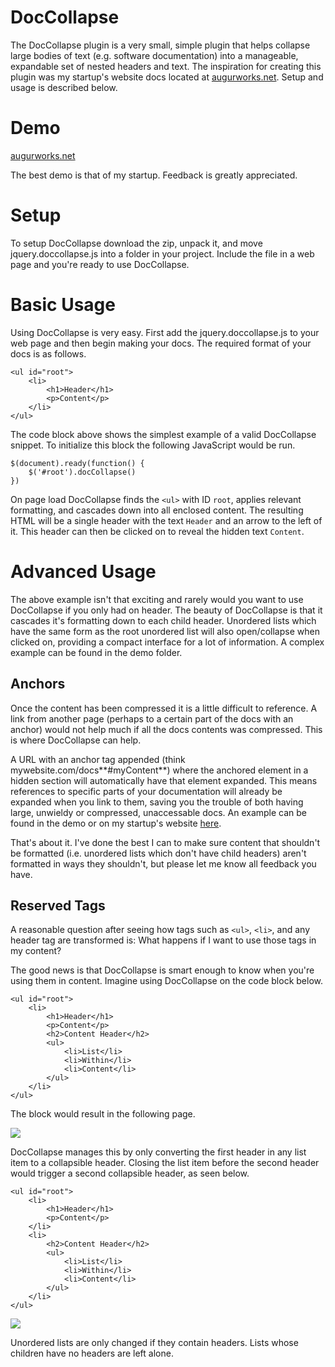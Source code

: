 DocCollapse
===========

The DocCollapse plugin is a very small, simple plugin that helps collapse large bodies of text (e.g. software documentation) into a manageable, expandable set of nested headers and text. The inspiration for creating this plugin was my startup's website docs located at [augurworks.net](http://augurworks.net:8080/docs). Setup and usage is described below.

# Demo #
[augurworks.net](http://augurworks.net:8080/docs)

The best demo is that of my startup. Feedback is greatly appreciated.

# Setup #

To setup DocCollapse download the zip, unpack it, and move jquery.doccollapse.js into a folder in your project. Include the file in a web page and you're ready to use DocCollapse.

# Basic Usage #

Using DocCollapse is very easy. First add the jquery.doccollapse.js to your web page and then begin making your docs. The required format of your docs is as follows.

	<ul id="root">
		<li>
			<h1>Header</h1>
			<p>Content</p>
		</li>
	</ul>

The code block above shows the simplest example of a valid DocCollapse snippet. To initialize this block the following JavaScript would be run.

	$(document).ready(function() {
    	$('#root').docCollapse()
    })

On page load DocCollapse finds the `<ul>` with ID `root`, applies relevant formatting, and cascades down into all enclosed content. The resulting HTML will be a single header with the text `Header` and an arrow to the left of it. This header can then be clicked on to reveal the hidden text `Content`.

# Advanced Usage #

The above example isn't that exciting and rarely would you want to use DocCollapse if you only had on header. The beauty of DocCollapse is that it cascades it's formatting down to each child header. Unordered lists which have the same form as the root unordered list will also open/collapse when clicked on, providing a compact interface for a lot of information. A complex example can be found in the demo folder.

## Anchors ##

Once the content has been compressed it is a little difficult to reference. A link from another page (perhaps to a certain part of the docs with an anchor) would not help much if all the docs contents was compressed. This is where DocCollapse can help.

A URL with an anchor tag appended (think mywebsite.com/docs**#myContent**) where the anchored element in a hidden section will automatically have that element expanded. This means references to specific parts of your documentation will already be expanded when you link to them, saving you the trouble of both having large, unwieldy or compressed, unaccessable docs. An example can be found in the demo or on my startup's website [here](http://augurworks.net:8080/docs#inputType).

That's about it. I've done the best I can to make sure content that shouldn't be formatted (i.e. unordered lists which don't have child headers) aren't formatted in ways they shouldn't, but please let me know all feedback you have.

## Reserved Tags ##
A reasonable question after seeing how tags such as `<ul>`, `<li>`, and any header tag are transformed is: What happens if I want to use those tags in my content?

The good news is that DocCollapse is smart enough to know when you're using them in content. Imagine using DocCollapse on the code block below.

	<ul id="root">
		<li>
			<h1>Header</h1>
			<p>Content</p>
			<h2>Content Header</h2>
			<ul>
				<li>List</li>
				<li>Within</li>
				<li>Content</li>
			</ul>
		</li>
	</ul>

The block would result in the following page.

![](https://raw.github.com/TheConnMan/DocCollapse/master/demo/Example.png)

DocCollapse manages this by only converting the first header in any list item to a collapsible header. Closing the list item before the second header would trigger a second collapsible header, as seen below.

	<ul id="root">
		<li>
			<h1>Header</h1>
			<p>Content</p>
		</li>
		<li>
			<h2>Content Header</h2>
			<ul>
				<li>List</li>
				<li>Within</li>
				<li>Content</li>
			</ul>
		</li>
	</ul>

![](https://raw.github.com/TheConnMan/DocCollapse/master/demo/Example2.png)

Unordered lists are only changed if they contain headers. Lists whose children have no headers are left alone.